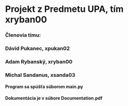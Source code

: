 # Projekt z Predmetu UPA, tím xryban00
### Členovia tímu:
###       Dávid Pukanec, xpukan02
###       Adam Rybanský, xryban00
###       Michal Sandanus, xsanda03

#### Program sa spúšťa súborom main.py
#### Dokumentácia je v súbore Documentation.pdf
